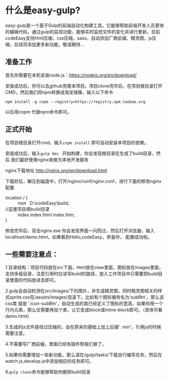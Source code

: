 # 什么是easy-gulp? #

easy-gulp是一个基于Gulp的前端自动化构建工具，它能够帮助前端开发人员更快的编辑代码，通过gulp的监视功能，能够实时监控文件的变化并进行更新。目前codeEasy支持html压缩，css压缩，sass，自动添加厂商前缀、精灵图，js压缩，后续将添加更多新功能，敬请期待...

## 准备工作 ##

首先你需要在本机安装node.js：https://nodejs.org/en/download/  

安装成功后，你可以去github克隆本项目。项目clone完毕后，在项目根目录打开CMD，然后我们将npm转换成淘宝镜像，输入以下命令 

``npm install -g cnpm --registry=https://registry.npm.taobao.org ``

以后用cnpm 代替npm命令即可。

## 正式开始 ##

在项目根目录打开cmd，输入``cnpm install``   即可自动安装本项目的依赖。

安装成功后，输入``gulp dev `` 开始构建，你会发现根目录在生成了build目录，然后 我们最好使用nginx来做为本地开发服务

nginx下载地址  http://nginx.org/en/download.html

下载好后，解压到磁盘中，打开/nginx/conf/nginx.conf，进行下面的修改nginx配置  

location / {  
            root   D:\codeEasy\build;              
            //这里项目填build目录              
            index  index.html index.htm;                         
  }  
  
修改完毕后，双击nginx.exe 你会发现界面一闪而过，然后打开浏览器，输入localhost/demo.html，如果看到Hello,codeEasy，恭喜你， 配置成功啦。

## 一些需要注意点： ##

1.目录结构：项目代码放在src下面，html放在view里面，图标放在images里面，支持多级目录，注意引用时应该写build的路径，放入工作项目中只需要把build目录里面的代码放进去即可。

2.gulp会自动检测在src/images/下的图片，并生成精灵图，同时精灵图相关的样式sprite.css在/assets/images/目录下，比如有个图标被命名为‘subBtn’，那么该css类 就是  '.icon-subBtn'，自动生成的类已经定义了图标的宽高，如果你用一个行内元素，那么仅需要再加个类，让它变成block或inline-block即可。（具体可看demo.html）

3.生成的js文件是经过压缩的，会在原来的基础上加上后缀' .min'，引用js的时候需要注意。

4.不需要写厂商前缀，里面已经有插件帮我们做了。

5.如果你需要增加一些新功能，那么请在/gulp/tasks/下载自行编写任务，然后在watch.js,develop.js中添加相应的任务即可。

6.`gulp clean`命令能够帮助你删除build目录

